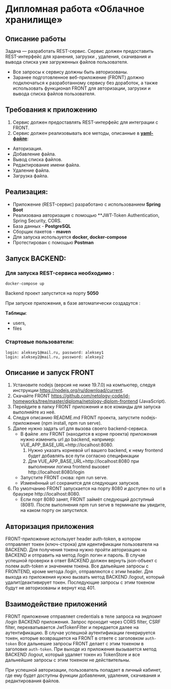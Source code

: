 
# Дипломная работа «Облачное хранилище»
## Описание работы
Задача — разработать REST-сервис. Сервис должен предоставить REST-интерфейс для хранения, загрузки , удаления, скачивания и вывода списка уже загруженных файлов пользователя.

* Все запросы к сервису должны быть авторизованы.
* Заранее подготовленное веб-приложение (FRONT) должно подключаться к разработанному сервису без доработок, а также использовать функционал FRONT для авторизации, загрузки и вывода списка файлов пользователя.


## Требования к приложению
1. Сервис должен предоставлять REST-интерфейс для интеграции с FRONT.
2. Сервис должен реализовывать все методы, описанные в [**yaml-файле**](https://github.com/netology-code/jd-homeworks/blob/master/diploma/CloudServiceSpecification.yaml):

- Авторизация.
- Добавление файла.
- Вывод списка файлов.
- Редактирование имени файла.
- Удаление файла.
- Загрузка файла.


## Реализация:
- Приложение (REST-сервис) разработано с использованием **Spring Boot**
- Реализована авторизация с помощью **JWT-Token Authentication,
  Spring Security, CORS.
- База данных - **PostgreSQL**
- Сборщик пакетов - **maven**
- Для запуска используется **docker, docker-compose**
- Протестирован с помощью **Postman**


## Запуск BACKEND:

### Для запуска REST-сервиса необходимо :

```
docker-compose up
```
Backend проект запустится на порту **5050**

При запуске приложения, в базе автоматически создадутся :

**Tаблицы**:
* users,
* files


### Стартовые пользователи:
```
login: aleksey1@mail.ru, password: aleksey1
login: aleksey2@mail.ru, password: aleksey2

```

## Описание и запуск FRONT

1. Установите nodejs (версия не ниже 19.7.0) на компьютер, следуя инструкции https://nodejs.org/ru/download/current.
2. Скачайте FRONT https://github.com/netology-code/jd-homeworks/tree/master/diploma/netology-diplom-frontend (JavaScript).
3. Перейдите в папку FRONT приложения и все команды для запуска выполняйте из неё.
4. Следуя описанию README.md FRONT проекта, запустите nodejs-приложение (npm install, npm run serve).
5. Далее нужно задать url для вызова своего backend-сервиса.
    - В файле .env FRONT (находится в корне проекта) приложения нужно изменить url до backend, например: VUE_APP_BASE_URL=http://localhost:8080.
        1. Нужно указать корневой url вашего backend, к нему frontend будет добавлять все пути согласно спецификации
        2. Для VUE_APP_BASE_URL=http://localhost:8080 при выполнении логина frontend вызовет http://localhost:8080/login
    - Запустите FRONT снова: npm run serve.
    - Изменённый url сохранится для следующих запусков.
6. По умолчанию FRONT запускается на порту 8080 и доступен по url в браузере http://localhost:8080.
    - Если порт 8080 занят, FRONT займёт следующий доступный (8081). После выполнения npm run serve в терминале вы увидите, на каком порту он запустился.

## Авторизация приложения

FRONT-приложение использует header auth-token, в котором отправляет токен (ключ-строка) для идентификации пользователя на BACKEND. Для получения токена нужно пройти авторизацию на BACKEND и отправить на метод /login логин и пароль. В случае успешной проверки в ответ BACKEND должен вернуть json-объект с полем auth-token и значением токена. Все дальейшие запросы с FRONTEND, кроме метода /login, отправляются с этим header. Для выхода из приложения нужно вызвать метод BACKEND /logout, который удалит/деактивирует токен. Последующие запросы с этим токеном будут не авторизованы и вернут код 401.

## Взаимодействие приложений
FRONT приложение отправляет credentials в теле запроса на эндпоинт /login BACKEND приложения.
Запрос проходит через CORS filter, CSRF filter, перехватывается JwtTokenFilter и передается далее на аутентификацию.
В случае успешной аутентификации генерируется токен, которые возвращается на FRONT в ответе с заголовком `auth-token`
Все дальнешие запросы FRONT делает с этим токеном в заголовке `auth-token`.
При выходе из приложения вызывается метод BACKEND /logout, который удаляет токен из TokenStore и все дальнейшие запросы с этим токеном не действительны.


При успешной авторизации, пользователь попадает в личный кабинет, где ему будет доступны функции добавления, удаления, скачивания и редактирования файлов.
